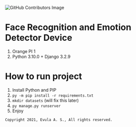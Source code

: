 ![GitHub Contributors Image](https://contrib.rocks/image?repo=BootyAss-inc/VITAZ)

# Face Recognition and Emotion Detector Device
1. Orange PI 1
1. Python 3.10.0 + Django 3.2.9

# How to run project
1. Install Python and PIP
1. `py -m pip install -r requirements.txt`
1. `mkdir datasets` (will fix this later)
1. `py manage.py runserver`
1. Enjoy

```
Copyright 2021, Evula A. S., All rights reserved.
```